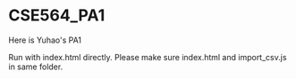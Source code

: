 # CSE564_PA1
Here is Yuhao's PA1

Run with index.html directly. Please make sure index.html and import_csv.js in same folder.
